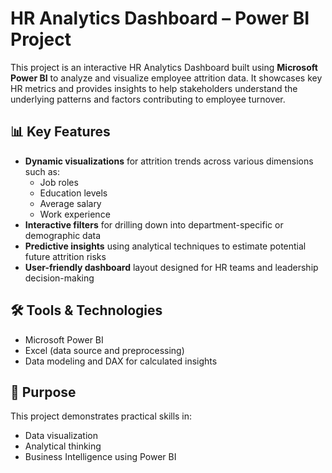 # HR Analytics Dashboard – Power BI Project

This project is an interactive HR Analytics Dashboard built using **Microsoft Power BI** to analyze and visualize employee attrition data. It showcases key HR metrics and provides insights to help stakeholders understand the underlying patterns and factors contributing to employee turnover.

## 📊 Key Features

- **Dynamic visualizations** for attrition trends across various dimensions such as:
  - Job roles
  - Education levels
  - Average salary
  - Work experience
- **Interactive filters** for drilling down into department-specific or demographic data
- **Predictive insights** using analytical techniques to estimate potential future attrition risks
- **User-friendly dashboard** layout designed for HR teams and leadership decision-making

## 🛠️ Tools & Technologies

- Microsoft Power BI
- Excel (data source and preprocessing)
- Data modeling and DAX for calculated insights


## 🚀 Purpose

This project demonstrates practical skills in:
- Data visualization
- Analytical thinking
- Business Intelligence using Power BI



